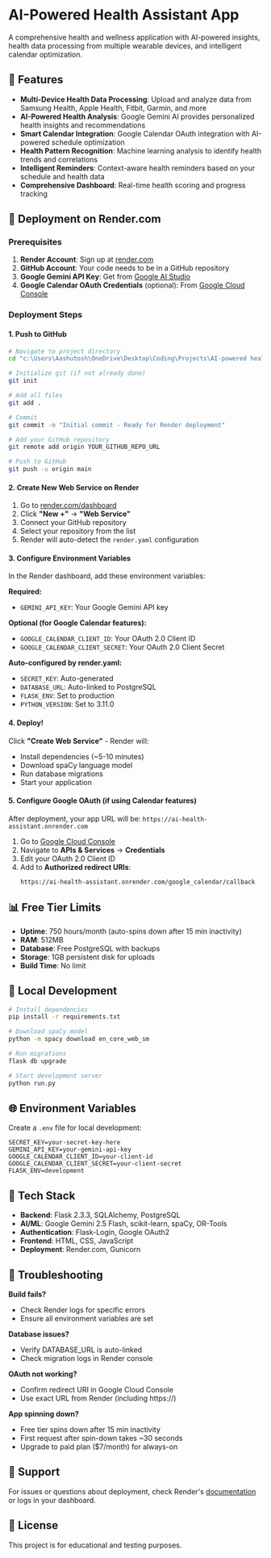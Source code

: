 # AI-Powered Health Assistant App

A comprehensive health and wellness application with AI-powered insights, health data processing from multiple wearable devices, and intelligent calendar optimization.

## 🌟 Features

- **Multi-Device Health Data Processing**: Upload and analyze data from Samsung Health, Apple Health, Fitbit, Garmin, and more
- **AI-Powered Health Analysis**: Google Gemini AI provides personalized health insights and recommendations
- **Smart Calendar Integration**: Google Calendar OAuth integration with AI-powered schedule optimization
- **Health Pattern Recognition**: Machine learning analysis to identify health trends and correlations
- **Intelligent Reminders**: Context-aware health reminders based on your schedule and health data
- **Comprehensive Dashboard**: Real-time health scoring and progress tracking

## 🚀 Deployment on Render.com

### Prerequisites

1. **Render Account**: Sign up at [render.com](https://render.com)
2. **GitHub Account**: Your code needs to be in a GitHub repository
3. **Google Gemini API Key**: Get from [Google AI Studio](https://ai.google.dev/)
4. **Google Calendar OAuth Credentials** (optional): From [Google Cloud Console](https://console.cloud.google.com)

### Deployment Steps

#### 1. Push to GitHub

```bash
# Navigate to project directory
cd "c:\Users\Aashutosh\OneDrive\Desktop\Coding\Projects\AI-powered health assistant app 2.0\level3"

# Initialize git (if not already done)
git init

# Add all files
git add .

# Commit
git commit -m "Initial commit - Ready for Render deployment"

# Add your GitHub repository
git remote add origin YOUR_GITHUB_REPO_URL

# Push to GitHub
git push -u origin main
```

#### 2. Create New Web Service on Render

1. Go to [render.com/dashboard](https://dashboard.render.com)
2. Click **"New +"** → **"Web Service"**
3. Connect your GitHub repository
4. Select your repository from the list
5. Render will auto-detect the `render.yaml` configuration

#### 3. Configure Environment Variables

In the Render dashboard, add these environment variables:

**Required:**
- `GEMINI_API_KEY`: Your Google Gemini API key

**Optional (for Google Calendar features):**
- `GOOGLE_CALENDAR_CLIENT_ID`: Your OAuth 2.0 Client ID
- `GOOGLE_CALENDAR_CLIENT_SECRET`: Your OAuth 2.0 Client Secret

**Auto-configured by render.yaml:**
- `SECRET_KEY`: Auto-generated
- `DATABASE_URL`: Auto-linked to PostgreSQL
- `FLASK_ENV`: Set to production
- `PYTHON_VERSION`: Set to 3.11.0

#### 4. Deploy!

Click **"Create Web Service"** - Render will:
- Install dependencies (~5-10 minutes)
- Download spaCy language model
- Run database migrations
- Start your application

#### 5. Configure Google OAuth (if using Calendar features)

After deployment, your app URL will be: `https://ai-health-assistant.onrender.com`

1. Go to [Google Cloud Console](https://console.cloud.google.com)
2. Navigate to **APIs & Services** → **Credentials**
3. Edit your OAuth 2.0 Client ID
4. Add to **Authorized redirect URIs**:
   ```
   https://ai-health-assistant.onrender.com/google_calendar/callback
   ```

## 📊 Free Tier Limits

- **Uptime**: 750 hours/month (auto-spins down after 15 min inactivity)
- **RAM**: 512MB
- **Database**: Free PostgreSQL with backups
- **Storage**: 1GB persistent disk for uploads
- **Build Time**: No limit

## 🔧 Local Development

```bash
# Install dependencies
pip install -r requirements.txt

# Download spaCy model
python -m spacy download en_core_web_sm

# Run migrations
flask db upgrade

# Start development server
python run.py
```

## 🌐 Environment Variables

Create a `.env` file for local development:

```env
SECRET_KEY=your-secret-key-here
GEMINI_API_KEY=your-gemini-api-key
GOOGLE_CALENDAR_CLIENT_ID=your-client-id
GOOGLE_CALENDAR_CLIENT_SECRET=your-client-secret
FLASK_ENV=development
```

## 📝 Tech Stack

- **Backend**: Flask 2.3.3, SQLAlchemy, PostgreSQL
- **AI/ML**: Google Gemini 2.5 Flash, scikit-learn, spaCy, OR-Tools
- **Authentication**: Flask-Login, Google OAuth2
- **Frontend**: HTML, CSS, JavaScript
- **Deployment**: Render.com, Gunicorn

## 🐛 Troubleshooting

**Build fails?**
- Check Render logs for specific errors
- Ensure all environment variables are set

**Database issues?**
- Verify DATABASE_URL is auto-linked
- Check migration logs in Render console

**OAuth not working?**
- Confirm redirect URI in Google Cloud Console
- Use exact URL from Render (including https://)

**App spinning down?**
- Free tier spins down after 15 min inactivity
- First request after spin-down takes ~30 seconds
- Upgrade to paid plan ($7/month) for always-on

## 📧 Support

For issues or questions about deployment, check Render's [documentation](https://render.com/docs) or logs in your dashboard.

## 📄 License

This project is for educational and testing purposes.
